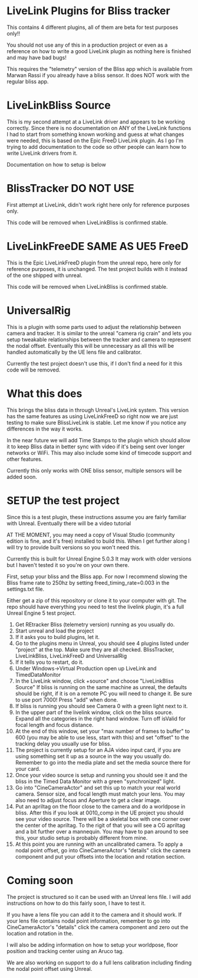 # LiveLink Plugins for Bliss tracker

This contains 4 different plugins, all of them are beta for test purposes only!!

You should not use any of this in a production project or even as a reference on how to write a good LiveLink plugin as nothing here is finished and may have bad bugs!

This requires the "telemetry" version of the Bliss app which is available from Marwan Rassi if you already have a bliss sensor.  It does NOT work with the regular bliss app.

# LiveLinkBliss Source

This is my second attempt at a LiveLink driver and appears to be working correctly.  Since there is no documentation on ANY of the LiveLink functions I had to start from something known working and guess at what changes were needed, this is based on the Epic FreeD LiveLink plugin.  As I go I'm trying to add documentation to the code so other people can learn how to write LiveLink drivers from it.

Documentation on how to setup is below

# BlissTracker  DO NOT USE

First attempt at LiveLink, didn't work right here only for reference purposes only.

This code will be removed when LiveLinkBliss is confirmed stable.

# LiveLinkFreeDE  SAME AS UE5 FreeD

This is the Epic LiveLinkFreeD plugin from the unreal repo, here only for reference purposes, it is unchanged.  The test project builds with it instead of the one shipped with unreal.

This code will be removed when LiveLinkBliss is confirmed stable.

# UniversalRig

This is a plugin with some parts used to adjust the relationship between camera and tracker.  It is similar to the unreal "camera rig crain" and lets you setup tweakable relationships between the tracker and camera to represent the nodal offset.  Eventually this will be unnecessary as all this will be handled automatically by the UE lens file and calibrator.

Currently the test project doesn't use this, if I don't find a need for it this code will be removed.

# What this does

This brings the bliss data in through Unreal's LiveLink system.  This version has the same features as using LiveLinkFreeD so right now we are just testing to make sure BlissLiveLink is stable.  Let me know if you notice any differences in the way it works.

In the near future we will add Time Stamps to the plugin which should allow it to keep Bliss data in better sync with video if it's being sent over longer networks or WiFi.  This may also include some kind of timecode support and other features.

Currently this only works with ONE bliss sensor, multiple sensors will be added soon.

# SETUP the test project

Since this is a test plugin, these instructions assume you are fairly familiar with Unreal.  Eventually there will be a video tutorial


AT THE MOMENT, you may need a copy of Visual Studio (community edition is fine, and it's free) installed to build this.  When I get further along I will try to provide built versions so you won't need this.

Currently this is built for Unreal Engine 5.0.3  It may work with older versions but I haven't tested it so you're on your own there.

First, setup your bliss and the Bliss app.  For now I recommend slowing the Bliss frame rate to 250hz by setting freed_timing_rate=0.003 in the settings.txt file.

Either get a zip of this repository or clone it to your computer with git.  The repo should have everything you need to test the livelink plugin, it's a full Unreal Engine 5 test project.

1. Get REtracker Bliss (telemetry version) running as you usually do.
2. Start unreal and load the project
3. If it asks you to build plugins, let it.
4. Go to the plugins menu in Unreal, you should see 4 plugins listed under "project" at the top.  Make sure they are all checked.
	BlissTracker, LiveLinkBliss, LiveLinkFreeD and UniversalRig
5. If it tells you to restart, do it.
6. Under Windows->Virtual Production open up LiveLink and TimedDataMonitor
7. In the LiveLink window, click +source" and choose "LiveLinkBliss Source"  If bliss is running on the same machine as unreal, the defaults should be right, if it is on a remote PC you will need to change it.  Be sure to use port 7000!  Press "add" when done.
8. If bliss is running you should see Camera 0 with a green light next to it.
9. In the upper part of the livelink window, click on the bliss source.  Expand all the categories in the right hand window.  Turn off isValid for focal length and focus distance.
10. At the end of this window, set your "max number of frames to buffer" to 600 (you may be able to use less, start with this) and set "offset" to the tracking delay you usually use for bliss.
11. The project is currently setup for an AJA video input card, if you are using something set it up as a source in the way you usually do.  Remember to go into the media plate and set the media source there for your card.
12. Once your video source is setup and running you should see it and the bliss in the Timed Data Monitor with a green "synchronized" light.
13. Go into "CineCameraActor" and set this up to match your real world camera.  Sensor size, and focal length must match your lens.  You may also need to adjust focus and Aperture to get a clear image.
14. Put an apriltag on the floor close to the camera and do a worldpose in bliss.  After this if you look at 0010_comp in the UE project you should see your video source.  There will be a skeletal box with one corner over the center of the apriltag.  To the rigit of that you will see a CG apriltag and a bit further over a mannequin.  You may have to pan around to see this, your studio setup is probably different from mine.
15. At this point you are running with an uncalibrated camera.  To apply a nodal point offset, go into CineCameraActor's "details" click the camera component and put your offsets into the location and rotation section.


# Coming soon

The project is structured so it can be used with an Unreal lens file.  I will add instructions on how to do this fairly soon, I have to test it.

If you have a lens file you can add it to the camera and it should work.  If your lens file contains nodal point information, remember to go into CineCameraActor's "details" click the camera component and zero out the location and rotation in the.

I will also be adding information on how to setup your worldpose, floor position and tracking center using an Aruco tag.

We are also working on support to do a full lens calibration including finding the nodal point offset using Unreal.  







